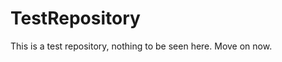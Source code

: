 TestRepository
==============

This is a test repository, nothing to be seen here. Move on now.  
 
 
   
     
    
             
   
   
   
 
 
 
  
 
 
